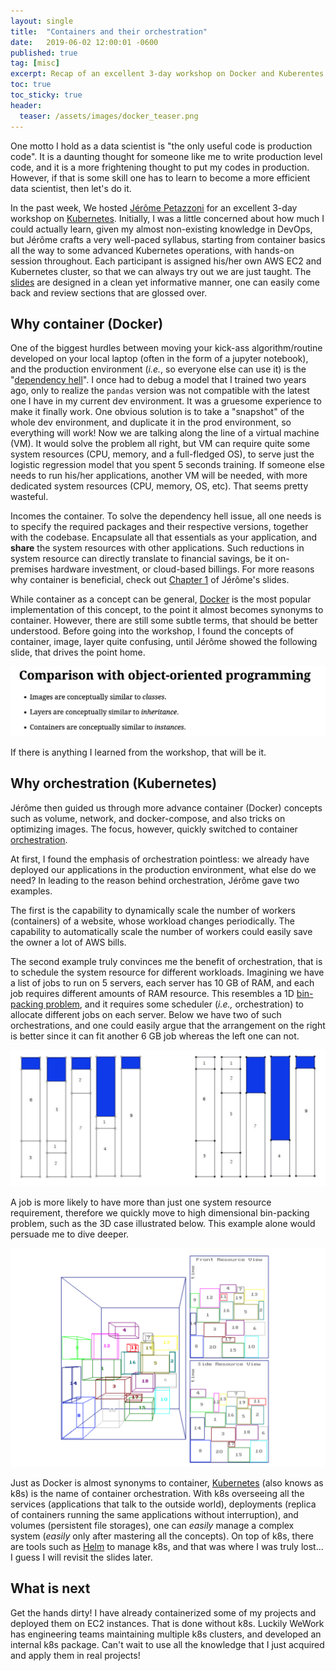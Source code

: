 ```yaml
---
layout: single
title:  "Containers and their orchestration"
date:   2019-06-02 12:00:01 -0600
published: true
tag: [misc]
excerpt: Recap of an excellent 3-day workshop on Docker and Kuberentes.
toc: true
toc_sticky: true
header:
  teaser: /assets/images/docker_teaser.png
---
```


One motto I hold as a data scientist is "the only useful code is production code". It is a daunting thought for someone like me to write production level code, and it is a more frightening thought to put my codes in production. However, if that is some skill one has to learn to become a more efficient data scientist, then let's do it.

In the past week, We hosted [Jérôme Petazzoni](http://jpetazzo.github.io/) for an excellent 3-day workshop on [Kubernetes](https://en.wikipedia.org/wiki/Kubernetes). Initially, I was a little concerned about how much I could actually learn, given my almost non-existing knowledge in DevOps, but Jérôme crafts a very well-paced syllabus, starting from container basics all the way to some advanced Kubernetes operations, with hands-on session throughout. Each participant is assigned his/her own AWS EC2 and Kubernetes cluster, so that we can always try out we are just taught. The [slides](https://container.training/intro-selfpaced.yml.html#1) are designed in a clean yet informative manner, one can easily come back and review sections that are glossed over.

## Why container (Docker)
One of the biggest hurdles between moving your kick-ass algorithm/routine developed on your local laptop (often in the form of a jupyter notebook), and the production environment (*i.e.*, so everyone else can use it) is the "[dependency hell](https://en.wikipedia.org/wiki/Dependency_hell)". I once had to debug a model that I trained two years ago, only to realize the `pandas` version was not compatible with the latest one I have in my current dev environment. It was a gruesome experience to make it finally work. One obvious solution is to take a "snapshot" of the whole dev environment, and duplicate it in the prod environment, so everything will work! Now we are talking along the line of a virtual machine (VM). It would solve the problem all right, but VM can require quite some system resources (CPU, memory, and a full-fledged OS), to serve just the logistic regression model that you spent 5 seconds training. If someone else needs to run his/her applications, another VM will be needed, with more dedicated system resources (CPU, memory, OS, etc). That seems pretty wasteful.

Incomes the container. To solve the dependency hell issue, all one needs is to specify the required packages and their respective versions, together with the codebase. Encapsulate all that essentials as your application, and **share** the system resources with other applications. Such reductions in system resource can directly translate to financial savings, be it on-premises hardware investment, or cloud-based billings. For more reasons why container is beneficial, check out [Chapter 1](https://container.training/intro-selfpaced.yml.html#17) of Jérôme's slides.

While container as a concept can be general, [Docker](https://www.docker.com/) is the most popular implementation of this concept, to the point it almost becomes synonyms to container. However, there are still some subtle terms, that should be better understood. Before going into the workshop, I found the concepts of container, image, layer quite confusing, until Jérôme showed the following slide, that drives the point home.

<a href="/assets/images/docker_concepts.png"><img src="/assets/images/docker_concepts.png" ></a>

If there is anything I learned from the workshop, that will be it.

## Why orchestration (Kubernetes)

Jérôme then guided us through more advance container (Docker) concepts such as volume, network, and docker-compose, and also tricks on optimizing images. The focus, however, quickly switched to container [orchestration](https://en.wikipedia.org/wiki/Orchestration_(computing)).

At first, I found the emphasis of orchestration pointless: we already have deployed our applications in the production environment, what else do we need? In leading to the reason behind orchestration, Jérôme gave two examples.

The first is the capability to dynamically scale the number of workers (containers) of a website, whose workload changes periodically. The capability to automatically scale the number of workers could easily save the owner a lot of AWS bills.

The second example truly convinces me the benefit of orchestration, that is to schedule the system resource for different workloads. Imagining we have a list of jobs to run on 5 servers, each server has 10 GB of RAM, and each job requires different amounts of RAM resource. This resembles a 1D [bin-packing problem](https://en.wikipedia.org/wiki/Bin_packing_problem), and it requires some scheduler (*i.e.,* orchestration) to allocate different jobs on each server. Below we have two of such orchestrations, and one could easily argue that the arrangement on the right is better since it can fit another 6 GB job whereas the left one can not.

<a href="/assets/images/docker_orchestration_1d.png"><img src="/assets/images/docker_orchestration_1d.png" ></a>

A job is more likely to have more than just one system resource requirement, therefore we quickly move to high dimensional bin-packing problem, such as the 3D case illustrated below. This example alone would persuade me to dive deeper.

<a href="/assets/images/docker_orchestration_3d.png"><img src="/assets/images/docker_orchestration_3d.png" ></a>

Just as Docker is almost synonyms to container, [Kubernetes](https://en.wikipedia.org/wiki/Kubernetes) (also knows as k8s) is the name of container orchestration. With k8s overseeing all the services (applications that talk to the outside world), deployments (replica of containers running the same applications without interruption), and volumes (persistent file storages), one can *easily* manage a complex system (*easily* only after mastering all the concepts). On top of k8s, there are tools such as [Helm](https://helm.sh/) to manage k8s, and that was where I was truly lost... I guess I will revisit the slides later.

## What is next
Get the hands dirty! I have already containerized some of my projects and deployed them on EC2 instances. That is done without k8s. Luckily WeWork has engineering teams maintaining multiple k8s clusters, and developed an internal k8s package. Can't wait to use all the knowledge that I just acquired and apply them in real projects!



